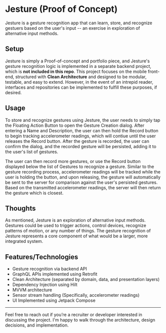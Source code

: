 # Jesture (Proof of Concept)

Jesture is a gesture recognition app that can learn, store, and recognize gestuers based on the user's input -- an exercise in exploration of alternative input methods.

## Setup
Jesture is simply a Proof-of-concept and portfolio piece, and Jesture's gesture recognition logic is implemented in a separate backend project, which is **not included in this repo**.   This project focuses on the mobile front-end, structured with **Clean Architecture** and designed to be modular, testable, and easy to extend.  However, in the event of an intrepid reader, interfaces and repositories can be implemented to fulfill these purposes, if desired.

## Usage
To store and recognize gestures using Jesture, the user needs to simply tap the Floating Action Button to open the Gesture Creation dialog.  After entering a Name and Description, the user can then hold the Record button to begin tracking accelerometer readings, which will contiue until the user releases the Record button.  After the gesture is recorded, the user can confirm the dialog, and the recorded gesture will be persisted, adding it to the user's list of gestures.

The user can then record more gestures, or use the Record button displayed below the list of Gestures to recognize a gesture.  Similar to the gesture recording process, accelerometer readings will be tracked while the user is holding the button, and upon releasing, the gesture will automatically be sent to the server for comparison against the user's persisted gestures.  Based on the transmitted accelerometer readings, the server will then return the gesture which is closest.

## Thoughts
As mentioned, Jesture is an exploration of alternative input methods.  Gestures could be used to trigger actions, control devices, recognize patterns of motion, or any number of things.  The gesture recognition of Jesture represents a core component of what would be a larger, more integrated system.

## Features/Technologies
- Gesture recognition via backend API
- GraphQL APIs implemented using Retrofit
- Clean Architecture (separated by domain, data, and presentation layers)
- Dependency Injection using Hilt
- MVVM architecture
- Sensor stream handling (Specifically, accelerometer readings)
- UI Implemented using Jetpack Compose

---
Feel free to reach out if you’re a recruiter or developer interested in discussing the project. I'm happy to walk through the architecture, design decisions, and implementation.
